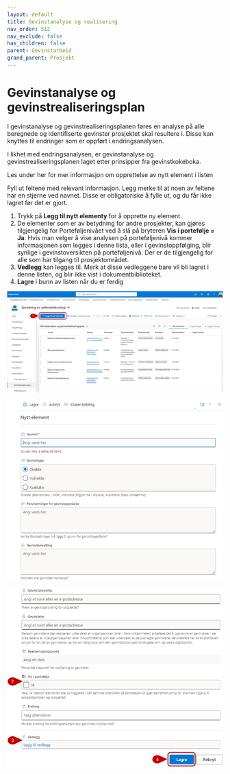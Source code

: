 ```yaml
---
layout: default
title: Gevinstanalyse og realisering
nav_order: 512
nav_exclude: false
has_children: false
parent: Gevinstarbeid
grand_parent: Prosjekt
---
```


# Gevinstanalyse og gevinstrealiseringsplan

I gevinstanalyse og gevinstrealiseringsplanen føres en analyse på alle beregnede og identifiserte gevinster prosjektet skal resultere i. Disse kan knyttes til endringer som er oppført i endringsanalysen.

I likhet med endringsanalysen, er gevinstanalyse og gevinstrealiseringsplanen laget etter prinsipper fra gevinstkokeboka.

Les under her for mer informasjon om opprettelse av nytt element i listen

Fyll ut feltene med relevant informasjon. Legg merke til at noen av feltene har en stjerne ved navnet. Disse er obligatoriske å fylle ut, og du får ikke lagret før det er gjort.

1. Trykk på **Legg til nytt elementy** for å opprette ny element.
2. De elementer som er av betydning for andre prosjekter, kan gjøres tilgjengelig for Porteføljenivået ved å slå på bryteren **Vis i portefølje = Ja**. Hvis man velger å vise analysen på porteføljenivå kommer informasjonen som legges i denne lista, eller i gevinstoppfølging, blir synlige i gevinstoversikten på porteføljenivå. Der er de tilgjengelig for alle som har tilgang til prosjektområdet.
3. **Vedlegg** kan legges til. Merk at disse vedleggene bare vil bli lagret i denne listen, og blir ikke vist i dokumentbiblioteket.
4. **Lagre** i bunn av listen når du er ferdig

![](./media/5.1.2-Gevinstanalyse.png)

![](./media/5.1.2-GevinstanalyseNy1.png)

![](./media/5.1.2-GevinstanalyseNy2.png)
